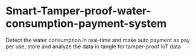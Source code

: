 # Smart-Tamper-proof-water-consumption-payment-system
Detect the water consumption in real-time and make auto payment as pay per use, store and analyze the data in tangle for tamper-proof IoT data
